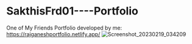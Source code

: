 # SakthisFrd01----Portfolio
One of My Friends Portfolio developed by me:
https://rajganeshportfolio.netlify.app/
![Screenshot_20230219_034209](https://user-images.githubusercontent.com/79619944/219941773-25af8046-b4f3-4670-9e0c-0d4f2869adc0.png)
